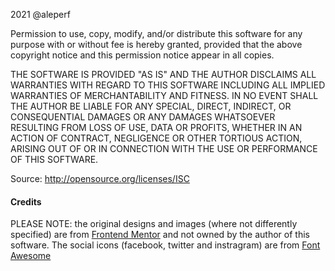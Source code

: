 2021 @aleperf

Permission to use, copy, modify, and/or distribute this software for any purpose with or without fee is hereby granted, provided that the above copyright notice and this permission notice appear in all copies.

THE SOFTWARE IS PROVIDED "AS IS" AND THE AUTHOR DISCLAIMS ALL WARRANTIES WITH REGARD TO THIS SOFTWARE INCLUDING ALL IMPLIED WARRANTIES OF MERCHANTABILITY AND FITNESS. IN NO EVENT SHALL THE AUTHOR BE LIABLE FOR ANY SPECIAL, DIRECT, INDIRECT, OR CONSEQUENTIAL DAMAGES OR ANY DAMAGES WHATSOEVER RESULTING FROM LOSS OF USE, DATA OR PROFITS, WHETHER IN AN ACTION OF CONTRACT, NEGLIGENCE OR OTHER TORTIOUS ACTION, ARISING OUT OF OR IN CONNECTION WITH THE USE OR PERFORMANCE OF THIS SOFTWARE.

Source: http://opensource.org/licenses/ISC

#### Credits

PLEASE NOTE: the original designs and images (where not differently specified) are from [Frontend Mentor](https://www.frontendmentor.io) and not owned by the author of this software.
The social icons (facebook, twitter and instragram) are from [Font Awesome](https://fontawesome.com/)
